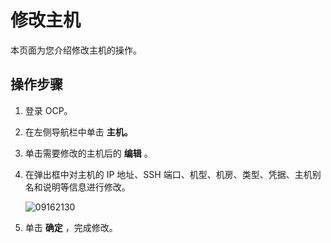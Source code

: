 修改主机
=========================

本页面为您介绍修改主机的操作。

**操作步骤**
-----------------------------

1. 登录 OCP。

2. 在左侧导航栏中单击 **主机。**

3. 单击需要修改的主机后的 **编辑** 。

4. 在弹出框中对主机的 IP 地址、SSH 端口、机型、机房、类型、凭据、主机别名和说明等信息进行修改。

   ![09162130](https://help-static-aliyun-doc.aliyuncs.com/assets/img/zh-CN/4660562361/p327464.png)

5. 单击 **确定** ，完成修改。
